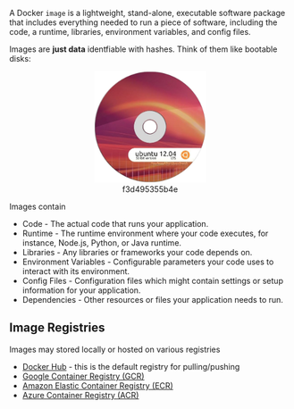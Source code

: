 
A Docker `image` is a lightweight, stand-alone, executable software package that includes everything needed to run a piece of software, including the code, a runtime, libraries, environment variables, and config files.

Images are **just data** identfiable with hashes. Think of them like bootable disks:

<div style="text-align:center"><img src="ubuntu.png" width="200" alt="ubuntu"> <br> f3d495355b4e </div>

Images contain

* Code - The actual code that runs your application.
* Runtime - The runtime environment where your code executes, for instance, Node.js, Python, or Java runtime.
* Libraries - Any libraries or frameworks your code depends on.
* Environment Variables - Configurable parameters your code uses to interact with its environment.
* Config Files - Configuration files which might contain settings or setup information for your application.
* Dependencies - Other resources or files your application needs to run.


## Image Registries

Images may stored locally or hosted on various registries

* [Docker Hub](https://hub.docker.com/) - this is the default registry for pulling/pushing
* [Google Container Registry (GCR)](https://cloud.google.com/artifact-registry)
* [Amazon Elastic Container Registry (ECR)](https://aws.amazon.com/ecr/)
* [Azure Container Registry (ACR)](https://azure.microsoft.com/en-us/free/container-registry)
